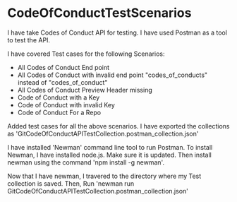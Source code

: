 # CodeOfConductTestScenarios

I have take Codes of Conduct API for testing. I have used Postman as a tool to test the API.

I have covered Test cases for the following Scenarios:
- All Codes of Conduct End point
- All Codes of Conduct with invalid end point "codes_of_conducts" instead of "codes_of_conduct"
- All Codes of Conduct Preview Header missing
- Code of Conduct with a Key
- Code of Conduct with invalid Key
- Code of Conduct For a Repo

Added test cases for all the above scenarios. I have exported the collections as 'GitCodeOfConductAPITestCollection.postman_collection.json'

I have installed 'Newman' command line tool to run Postman. To install Newman, I have installed node.js. Make sure it is updated. Then install newman using the command 'npm install -g newman'.

Now that I have newman, I travered to the directory where my Test collection is saved. Then, Run 'newman run GitCodeOfConductAPITestCollection.postman_collection.json'
